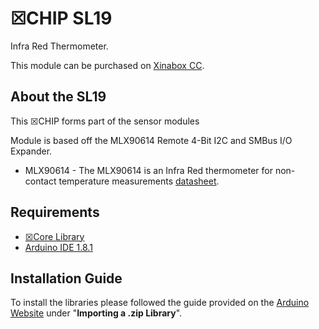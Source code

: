 # ☒CHIP SL19

Infra Red Thermometer.

This module can be purchased on [Xinabox CC](https://xinabox.cc/products/SL19/).

## About the SL19
This ☒CHIP forms part of the sensor modules 

Module is based off the MLX90614 Remote 4-Bit I2C and SMBus I/O Expander.

- MLX90614 - The MLX90614 is an Infra Red thermometer for non-contact temperature measurements [datasheet](https://www.melexis.com/-/media/files/documents/datasheets/mlx90614-datasheet-melexis.pdf).

## Requirements
  - [☒Core Library](https://github.com/xinabox/xCore)
  - [Arduino IDE 1.8.1](https://www.arduino.cc/en/main/software)
  
## Installation Guide
To install the libraries please followed the guide provided on the [Arduino Website](https://www.arduino.cc/en/Guide/Libraries) under "**Importing a .zip Library**".
